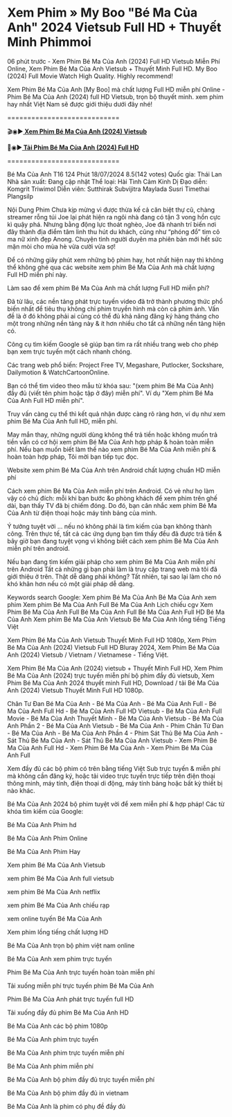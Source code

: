 # Xem Phim » My Boo "Bé Ma Của Anh" 2024 Vietsub Full HD + Thuyết Minh Phimmoi

06 phút trước - Xem Phim Bé Ma Của Anh (2024) Full HD Vietsub Miễn Phí Online, Xem Phim Bé Ma Của Anh Vietsub + Thuyết Minh Full HD. My Boo (2024) Full Movie Watch High Quality. Highly recommend!

Xem Phim Bé Ma Của Anh [My Boo] mà chất lượng Full HD miễn phí Online - Phim Bé Ma Của Anh (2024) full HD Vietsub, trọn bộ thuyết minh. xem phim hay nhất Việt Nam sẽ được giới thiệu dưới đây nhé!

============================

🎬◉▶️<b><a href="https://bit.ly/3WePWFm"> Xem Phim Bé Ma Của Anh (2024) Vietsub</a></b>

📁◉▶️<b><a href="https://bit.ly/3WePWFm"> Tải Phim Bé Ma Của Anh (2024) Full HD</a></b>

============================

Bé Ma Của Anh T16 124 Phút 18/07/2024 8.5(142 votes) Quốc gia: Thái Lan Nhà sản xuất: Đang cập nhật Thể loại: Hài Tình Cảm Kinh Dị Đạo diễn: Komgrit Triwimol Diễn viên: Sutthirak Subvijitra Maylada Susri Timethai Plangsilp

Nội Dung Phim Chưa kịp mừng vì được thừa kế cả căn biệt thự cũ, chàng streamer rỗng túi Joe lại phát hiện ra ngôi nhà đang có tận 3 vong hồn cực kì quậy phá. Nhưng bằng động lực thoát nghèo, Joe đã nhanh trí biến nơi đây thành địa điểm tâm linh thu hút du khách, cũng như “phóng đổ” tim cô ma nữ xinh đẹp Anong. Chuyện tình người duyên ma phiên bản mới hết sức mặn mòi cho mùa hè vừa cười vừa sợ!

Để có những giây phút xem những bộ phim hay, hot nhất hiện nay thì không thể không ghé qua các website xem phim Bé Ma Của Anh mà chất lượng Full HD miễn phí này.

Làm sao để xem phim Bé Ma Của Anh mà chất lượng Full HD miễn phí?

Đã từ lâu, các nền tảng phát trực tuyến video đã trở thành phương thức phổ biến nhất để tiêu thụ không chỉ phim truyền hình mà còn cả phim ảnh. Vấn đề là ở đó không phải ai cũng có thể đủ khả năng đăng ký hàng tháng cho một trong những nền tảng này & ít hơn nhiều cho tất cả những nền tảng hiện có.

Công cụ tìm kiếm Google sẽ giúp bạn tìm ra rất nhiều trang web cho phép bạn xem trực tuyến một cách nhanh chóng.

Các trang web phổ biến: Project Free TV, Megashare, Putlocker, Sockshare, Dailymotion & WatchCartoonOnline.

Bạn có thể tìm video theo mẫu từ khóa sau: "(xem phim Bé Ma Của Anh) đầy đủ (viết tên phim hoặc tập ở đây) miễn phí". Ví dụ "Xem phim Bé Ma Của Anh Full HD miễn phí".

Truy vấn càng cụ thể thì kết quả nhận được càng rõ ràng hơn, ví dụ như xem phim Bé Ma Của Anh full HD, miễn phí.

May mắn thay, những người dùng không thể trả tiền hoặc không muốn trả tiền vẫn có cơ hội xem phim Bé Ma Của Anh hợp pháp & hoàn toàn miễn phí. Nếu bạn muốn biết làm thế nào xem phim Bé Ma Của Anh miễn phí & hoàn toàn hợp pháp, Tôi mời bạn tiếp tục đọc.

Website xem phim Bé Ma Của Anh trên Android chất lượng chuẩn HD miễn phí

Cách xem phim Bé Ma Của Anh miễn phí trên Android. Có vẻ như họ làm vậy có chủ đích: mỗi khi bạn bước &o phòng khách để xem phim trên ghế dài, bạn thấy TV đã bị chiếm đóng. Do đó, bạn cân nhắc xem phim Bé Ma Của Anh từ điện thoại hoặc máy tính bảng của mình.

Ý tưởng tuyệt vời ... nếu nó không phải là tìm kiếm của bạn không thành công. Trên thực tế, tất cả các ứng dụng bạn tìm thấy đều đã được trả tiền & bây giờ bạn đang tuyệt vọng vì không biết cách xem phim Bé Ma Của Anh miễn phí trên android.

Nếu bạn đang tìm kiếm giải pháp cho xem phim Bé Ma Của Anh miễn phí trên Android Tất cả những gì bạn phải làm là truy cập trang web mà tôi đã giới thiệu ở trên. Thật dễ dàng phải không? Tất nhiên, tại sao lại làm cho nó khó khăn hơn nếu có một giải pháp dễ dàng.

Keywords search Google: Xem phim Bé Ma Của Anh Bé Ma Của Anh xem phim Xem phim Bé Ma Của Anh Full Bé Ma Của Anh Lịch chiếu cgv Xem Phim Bé Ma Của Anh Full Bé Ma Của Anh Full Bé Ma Của Anh Full HD Bé Ma Của Anh Xem phim Bé Ma Của Anh Vietsub Bé Ma Của Anh lồng tiếng Tiếng Việt

Xem Phim Bé Ma Của Anh Vietsub Thuyết Minh Full HD 1080p, Xem Phim Bé Ma Của Anh (2024) Vietsub Full HD Bluray 2024, Xem Phim Bé Ma Của Anh (2024) Vietsub / Vietnam / Vietnamese - Tiếng Việt.

Xem Phim Bé Ma Của Anh (2024) vietsub + Thuyết Minh Full HD, Xem Phim Bé Ma Của Anh (2024) trực tuyến miễn phí bộ phim đầy đủ vietsub, Xem Phim Bé Ma Của Anh 2024 thuyết minh Full HD, Download / tải Bé Ma Của Anh (2024) Vietsub Thuyết Minh Full HD 1080p.

Chân Tư Đan Bé Ma Của Anh - Bé Ma Của Anh - Bé Ma Của Anh Full - Bé Ma Của Anh Full Hd - Bé Ma Của Anh Full HD Vietsub - Bé Ma Của Anh Full Movie - Bé Ma Của Anh Thuyết Minh - Bé Ma Của Anh Vietsub - Bé Ma Của Anh Phần 2 - Bé Ma Của Anh Vietsub - Bé Ma Của Anh - Phim Chân Tử Đan - Bé Ma Của Anh - Bé Ma Của Anh Phần 4 - Phim Sát Thủ Bé Ma Của Anh - Sát Thủ Bé Ma Của Anh - Sát Thủ Bé Ma Của Anh Vietsub - Xem Phim Bé Ma Của Anh Full Hd - Xem Phim Bé Ma Của Anh - Xem Phim Bé Ma Của Anh Full


Xem đầy đủ các bộ phim có trên bằng tiếng Việt Sub trực tuyến & miễn phí mà không cần đăng ký, hoặc tải video trực tuyến trực tiếp trên điện thoại thông minh, máy tính, điện thoại di động, máy tính bảng hoặc bất kỳ thiết bị nào khác.

Bé Ma Của Anh 2024 bộ phim tuyệt vời để xem miễn phí & hợp pháp!
Các từ khóa tìm kiếm của Google:

Bé Ma Của Anh Phim hd

Bé Ma Của Anh Phim Online

Bé Ma Của Anh Phim Hay

Xem phim Bé Ma Của Anh Vietsub

xem phim Bé Ma Của Anh full vietsub

xem phim Bé Ma Của Anh netflix

xem phim Bé Ma Của Anh chiếu rạp

xem online tuyến Bé Ma Của Anh

Xem phim lồng tiếng chất lượng HD

Bé Ma Của Anh trọn bộ phim việt nam online

Bé Ma Của Anh xem phim trực tuyến

Phim Bé Ma Của Anh trực tuyến hoàn toàn miễn phí

Tải xuống miễn phí trực tuyến phim Bé Ma Của Anh

Phim Bé Ma Của Anh phát trực tuyến full HD

Tải xuống đầy đủ phim Bé Ma Của Anh HD

Bé Ma Của Anh các bộ phim 1080p

Bé Ma Của Anh phim trực tuyến

Bé Ma Của Anh phim trực tuyến miễn phí

Bé Ma Của Anh phim miễn phí

Bé Ma Của Anh bộ phim đầy đủ trực tuyến miễn phí

Bé Ma Của Anh bộ phim đầy đủ in vietnam

Bé Ma Của Anh là phim có phụ đề đầy đủ
